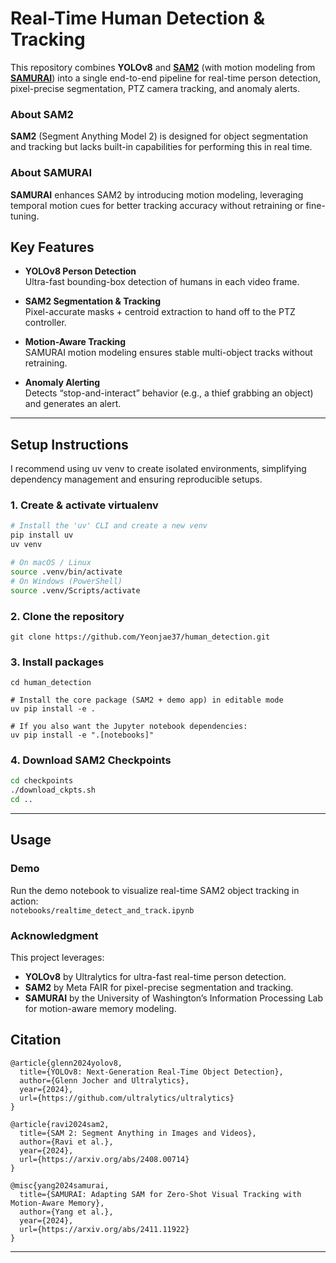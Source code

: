 # Real-Time Human Detection & Tracking

This repository combines **YOLOv8** and **[SAM2](https://github.com/facebookresearch/sam2)** (with motion modeling from **[SAMURAI](https://github.com/yangchris11/samurai)**) into a single end-to-end pipeline for real-time person detection, pixel-precise segmentation, PTZ camera tracking, and anomaly alerts.

### About SAM2
**SAM2** (Segment Anything Model 2) is designed for object segmentation and tracking but lacks built-in capabilities 
for performing this in real time.

### About SAMURAI
**SAMURAI** enhances SAM2 by introducing motion modeling, leveraging temporal motion cues for better 
tracking accuracy without retraining or fine-tuning.  


## Key Features

- **YOLOv8 Person Detection**  
  Ultra-fast bounding-box detection of humans in each video frame.

- **SAM2 Segmentation & Tracking**  
  Pixel-accurate masks + centroid extraction to hand off to the PTZ controller.

- **Motion-Aware Tracking**  
  SAMURAI motion modeling ensures stable multi-object tracks without retraining.

- **Anomaly Alerting**  
  Detects “stop-and-interact” behavior (e.g., a thief grabbing an object) and generates an alert.


---

## Setup Instructions
I recommend using uv venv to create isolated environments, simplifying dependency management and ensuring reproducible setups.

### 1. Create & activate virtualenv
```bash
# Install the 'uv' CLI and create a new venv
pip install uv
uv venv

# On macOS / Linux
source .venv/bin/activate
# On Windows (PowerShell)
source .venv/Scripts/activate
```

### 2. Clone the repository
```
git clone https://github.com/Yeonjae37/human_detection.git
```

### 3. Install packages
```
cd human_detection

# Install the core package (SAM2 + demo app) in editable mode
uv pip install -e .

# If you also want the Jupyter notebook dependencies:
uv pip install -e ".[notebooks]"
```


### 4. Download SAM2 Checkpoints
```bash
cd checkpoints
./download_ckpts.sh
cd ..
```

---

## Usage
### Demo
Run the demo notebook to visualize real-time SAM2 object tracking in action:  
`notebooks/realtime_detect_and_track.ipynb`


### Acknowledgment
This project leverages:  
- **YOLOv8** by Ultralytics for ultra-fast real-time person detection.  
- **SAM2** by Meta FAIR for pixel-precise segmentation and tracking.  
- **SAMURAI** by the University of Washington’s Information Processing Lab for motion-aware memory modeling.  


## Citation
```
@article{glenn2024yolov8,
  title={YOLOv8: Next-Generation Real-Time Object Detection},
  author={Glenn Jocher and Ultralytics},
  year={2024},
  url={https://github.com/ultralytics/ultralytics}
}

@article{ravi2024sam2,
  title={SAM 2: Segment Anything in Images and Videos},
  author={Ravi et al.},
  year={2024},
  url={https://arxiv.org/abs/2408.00714}
}

@misc{yang2024samurai,
  title={SAMURAI: Adapting SAM for Zero-Shot Visual Tracking with Motion-Aware Memory},
  author={Yang et al.},
  year={2024},
  url={https://arxiv.org/abs/2411.11922}
}

```

---
